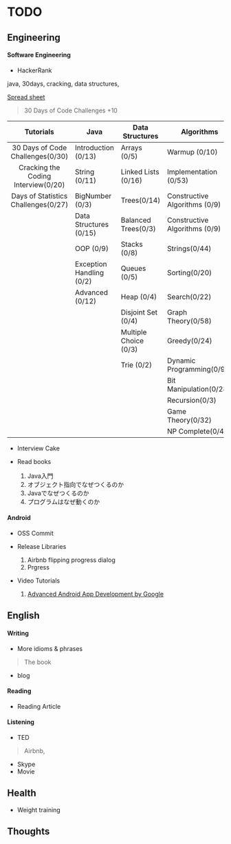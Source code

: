 # TODO


## Engineering

#### Software Engineering
* HackerRank

java, 30days, cracking, data structures, 

[Spread sheet](https://docs.google.com/spreadsheets/d/1vzfgYTuB4LWRiAnKZbIZcqfaXNet1lKwq7WyjvIU5FY/edit#gid=0)

> 30 Days of Code Challenges +10


|              Tutorials              | Java                     | Data Structures       | Algorithms                    |
|:-----------------------------------:|--------------------------|-----------------------|-------------------------------|
| 30 Days of Code Challenges(0/30)    | Introduction (0/13)      | Arrays (0/5)          | Warmup (0/10)                 |
| Cracking the Coding Interview(0/20) | String (0/11)            | Linked Lists (0/16)   | Implementation (0/53)         |
| Days of Statistics Challenges(0/27) | BigNumber (0/3)          | Trees(0/14)           | Constructive Algorithms (0/9) |
|                                     | Data Structures (0/15)   | Balanced Trees(0/3)   | Constructive Algorithms (0/9) |
|                                     | OOP (0/9)                | Stacks (0/8)          | Strings(0/44)                 |
|                                     | Exception Handling (0/2) | Queues (0/5)          | Sorting(0/20)                 |
|                                     | Advanced (0/12)          | Heap (0/4)            | Search(0/22)                  |
|                                     |                          | Disjoint Set (0/4)    | Graph Theory(0/58)            |
|                                     |                          | Multiple Choice (0/3) | Greedy(0/24)                  |
|                                     |                          | Trie (0/2)            | Dynamic Programming(0/96)     |
|                                     |                          |                       | Bit Manipulation(0/28)        |
|                                     |                          |                       | Recursion(0/3)                |
|                                     |                          |                       | Game Theory(0/32)             |
|                                     |                          |                       | NP Complete(0/4)              |

* Interview Cake
* Read books

	1. Java入門
	2. オブジェクト指向でなぜつくるのか
	3. Javaでなぜつくるのか
	4. プログラムはなぜ動くのか

#### Android
* OSS Commit
* Release Libraries
	1. Airbnb flipping progress dialog
	2. Prgress

* Video Tutorials
	1. [Advanced Android App Development by Google](https://www.udacity.com/course/advanced-android-app-development--ud855)


## English

#### Writing
* More idioms & phrases
> The book
* blog


#### Reading
* Reading Article

#### Listening
* TED
> Airbnb,

* Skype
* Movie

## Health
* Weight training


## Thoughts
